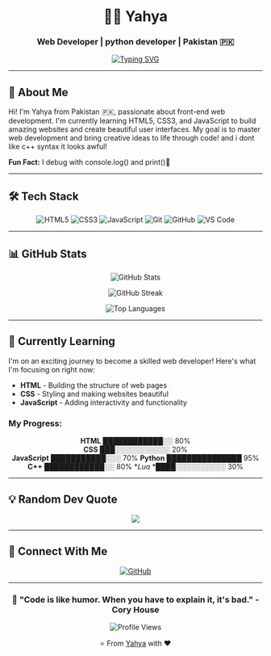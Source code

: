 <div align="center">
  
# 👨‍💻 Yahya

### Web Developer | python developer | Pakistan 🇵🇰

[![Typing SVG](https://readme-typing-svg.herokuapp.com?font=Fira+Code&pause=1000&color=2E9EF7&center=true&vCenter=true&width=435&lines=Building+the+Web%2C+One+Line+at+a+Time;Learning+%7C+Creating+%7C+Growing)](https://git.io/typing-svg)

</div>

---

## 🚀 About Me

Hi! I'm Yahya from Pakistan 🇵🇰, passionate about front-end web development. I'm currently learning HTML5, CSS3, and JavaScript to build amazing websites and create beautiful user interfaces. My goal is to master web development and bring creative ideas to life through code! and i dont like c++ syntax it looks awful!

**Fun Fact:** I debug with console.log() and print()🤣

---

## 🛠️ Tech Stack

<div align="center">

![HTML5](https://img.shields.io/badge/HTML5-E34F26?style=for-the-badge&logo=html5&logoColor=white)
![CSS3](https://img.shields.io/badge/CSS3-1572B6?style=for-the-badge&logo=css3&logoColor=white)
![JavaScript](https://img.shields.io/badge/JavaScript-F7DF1E?style=for-the-badge&logo=javascript&logoColor=black)
![Git](https://img.shields.io/badge/Git-F05032?style=for-the-badge&logo=git&logoColor=white)
![GitHub](https://img.shields.io/badge/GitHub-181717?style=for-the-badge&logo=github&logoColor=white)
![VS Code](https://img.shields.io/badge/VS_Code-007ACC?style=for-the-badge&logo=visual-studio-code&logoColor=white)

</div>

---

## 📊 GitHub Stats

<div align="center">
  
![GitHub Stats](https://github-readme-stats.vercel.app/api?username=yahya69420-cyber&show_icons=true&theme=tokyonight&hide_border=true&bg_color=0D1117)

![GitHub Streak](https://github-readme-streak-stats.herokuapp.com/?user=yahya69420-cyber&theme=tokyonight&hide_border=true&background=0D1117)

![Top Languages](https://github-readme-stats.vercel.app/api/top-langs/?username=yahya69420-cyber&layout=compact&theme=tokyonight&hide_border=true&bg_color=0D1117)

</div>

---

## 🌱 Currently Learning

I'm on an exciting journey to become a skilled web developer! Here's what I'm focusing on right now:

- **HTML** - Building the structure of web pages
- **CSS** - Styling and making websites beautiful
- **JavaScript** - Adding interactivity and functionality

### My Progress:

<div align="center">

**HTML** ████████████░░ 80%  
**CSS** ███░░░░░░░░░░░ 20%  
**JavaScript** ███████████░░░ 70%
**Python** ███████████████ 95%
**C++** ████████████░░ 80%
**Lua* *████░░░░░░░░░░ 30%

</div>

---

## 💡 Random Dev Quote

<div align="center">

![](https://quotes-github-readme.vercel.app/api?type=horizontal&theme=tokyonight)

</div>

---

## 🤝 Connect With Me

<div align="center">

[![GitHub](https://img.shields.io/badge/GitHub-181717?style=for-the-badge&logo=github&logoColor=white)](https://github.com/yahya69420-cyber)

</div>

---

<div align="center">
  
### 💭 "Code is like humor. When you have to explain it, it's bad." - Cory House

![Profile Views](https://komarev.com/ghpvc/?username=yahya69420-cyber&color=blueviolet&style=flat-square&label=Profile+Views)

⭐️ From [Yahya](https://github.com/yahya69420-cyber) with ❤️

</div>
